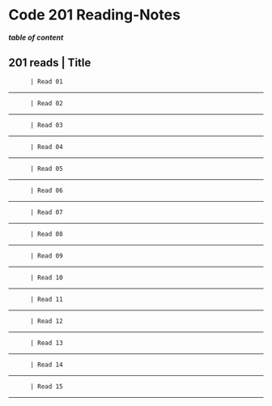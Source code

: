 # Code 201 Reading-Notes


__*table of content*__

201 reads | Title
----------------------
          | Read 01
----------------------
          | Read 02           
---------------------- 
          | Read 03
----------------------
          | Read 04           
---------------------- 
          | Read 05
----------------------
          | Read 06           
---------------------- 
          | Read 07
----------------------
          | Read 08            
---------------------- 
          | Read 09 
----------------------
          | Read 10           
---------------------- 
          | Read 11
----------------------
          | Read 12           
---------------------- 
          | Read 13
----------------------
          | Read 14           
---------------------- 
          | Read 15
----------------------
                    